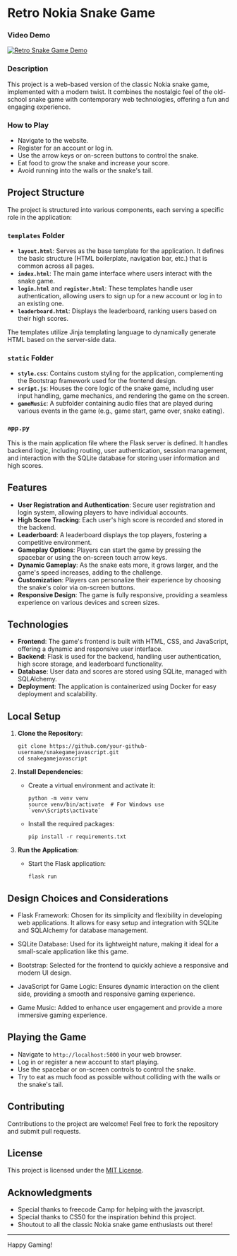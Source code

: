 # Retro Nokia Snake Game

### Video Demo
[![Retro Snake Game Demo](https://img.youtube.com/vi/ddp92Dnglds/0.jpg)](https://youtu.be/ddp92Dnglds?si=2pQWuN31bxPWCKNA)

### Description
This project is a web-based version of the classic Nokia snake game, implemented with a modern twist. It combines the nostalgic feel of the old-school snake game with contemporary web technologies, offering a fun and engaging experience. 

### How to Play
- Navigate to the website.
- Register for an account or log in.
- Use the arrow keys or on-screen buttons to control the snake.
- Eat food to grow the snake and increase your score.
- Avoid running into the walls or the snake's tail.

## Project Structure

The project is structured into various components, each serving a specific role in the application:

### `templates` Folder
- **`layout.html`**: Serves as the base template for the application. It defines the basic structure (HTML boilerplate, navigation bar, etc.) that is common across all pages.
- **`index.html`**: The main game interface where users interact with the snake game.
- **`login.html`** and **`register.html`**: These templates handle user authentication, allowing users to sign up for a new account or log in to an existing one.
- **`leaderboard.html`**: Displays the leaderboard, ranking users based on their high scores.

The templates utilize Jinja templating language to dynamically generate HTML based on the server-side data.

### `static` Folder
- **`style.css`**: Contains custom styling for the application, complementing the Bootstrap framework used for the frontend design.
- **`script.js`**: Houses the core logic of the snake game, including user input handling, game mechanics, and rendering the game on the screen.
- **`gameMusic`**: A subfolder containing audio files that are played during various events in the game (e.g., game start, game over, snake eating).

### `app.py`
This is the main application file where the Flask server is defined. It handles backend logic, including routing, user authentication, session management, and interaction with the SQLite database for storing user information and high scores.

## Features

- **User Registration and Authentication**: Secure user registration and login system, allowing players to have individual accounts.
- **High Score Tracking**: Each user's high score is recorded and stored in the backend.
- **Leaderboard**: A leaderboard displays the top players, fostering a competitive environment.
- **Gameplay Options**: Players can start the game by pressing the spacebar or using the on-screen touch arrow keys.
- **Dynamic Gameplay**: As the snake eats more, it grows larger, and the game's speed increases, adding to the challenge.
- **Customization**: Players can personalize their experience by choosing the snake's color via on-screen buttons.
- **Responsive Design**: The game is fully responsive, providing a seamless experience on various devices and screen sizes.

## Technologies

- **Frontend**: The game's frontend is built with HTML, CSS, and JavaScript, offering a dynamic and responsive user interface.
- **Backend**: Flask is used for the backend, handling user authentication, high score storage, and leaderboard functionality.
- **Database**: User data and scores are stored using SQLite, managed with SQLAlchemy.
- **Deployment**: The application is containerized using Docker for easy deployment and scalability.

## Local Setup

1. **Clone the Repository**:
     ```
     git clone https://github.com/your-github-username/snakegamejavascript.git
     cd snakegamejavascript
     ```

2. **Install Dependencies**:
     - Create a virtual environment and activate it:
         ```
         python -m venv venv
         source venv/bin/activate  # For Windows use `venv\Scripts\activate`
         ```
     - Install the required packages:
         ```
         pip install -r requirements.txt
         ```

3. **Run the Application**:
     - Start the Flask application:
         ```
         flask run
         ```

## Design Choices and Considerations
- Flask Framework: Chosen for its simplicity and flexibility in developing web applications. It allows for easy setup and integration with SQLite and SQLAlchemy for database management.

- SQLite Database: Used for its lightweight nature, making it ideal for a small-scale application like this game.

- Bootstrap: Selected for the frontend to quickly achieve a responsive and modern UI design.

- JavaScript for Game Logic: Ensures dynamic interaction on the client side, providing a smooth and responsive gaming experience.

- Game Music: Added to enhance user engagement and provide a more immersive gaming experience.

## Playing the Game

- Navigate to `http://localhost:5000` in your web browser.
- Log in or register a new account to start playing.
- Use the spacebar or on-screen controls to control the snake.
- Try to eat as much food as possible without colliding with the walls or the snake's tail.

## Contributing

Contributions to the project are welcome! Feel free to fork the repository and submit pull requests.

## License

This project is licensed under the [MIT License](LICENSE).

## Acknowledgments
- Special thanks to freecode Camp for helping with the javascript.
- Special thanks to CS50 for the inspiration behind this project.
- Shoutout to all the classic Nokia snake game enthusiasts out there!

---

Happy Gaming!
